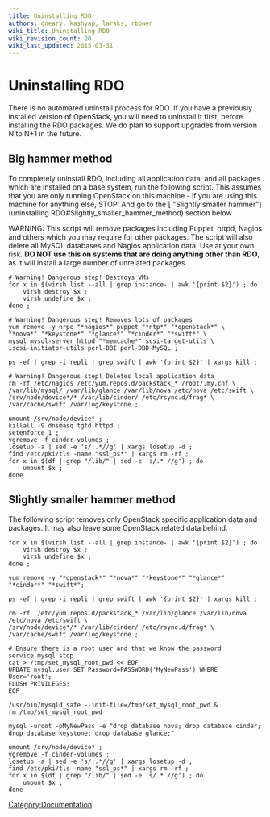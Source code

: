 ```yaml
---
title: Uninstalling RDO
authors: dneary, kashyap, larsks, rbowen
wiki_title: Uninstalling RDO
wiki_revision_count: 20
wiki_last_updated: 2015-03-31
---
```


# Uninstalling RDO

There is no automated uninstall process for RDO. If you have a previously installed version of OpenStack, you will need to uninstall it first, before installing the RDO packages. We do plan to support upgrades from version N to N+1 in the future.

## Big hammer method

To completely uninstall RDO, including all application data, and all packages which are installed on a base system, run the following script. This assumes that you are only running OpenStack on this machine - if you are using this machine for anything else, STOP! And go to the [ "Slightly smaller hammer"](uninstalling RDO#Slightly_smaller_hammer_method) section below

WARNING: This script will remove packages including Puppet, httpd, Nagios and others which you may require for other packages. The script will also delete all MySQL databases and Nagios application data. Use at your own risk. <b>DO NOT use this on systems that are doing anything other than RDO</b>, as it will install a large number of unrelated packages.

    # Warning! Dangerous step! Destroys VMs
    for x in $(virsh list --all | grep instance- | awk '{print $2}') ; do
        virsh destroy $x ;
        virsh undefine $x ;
    done ;

    # Warning! Dangerous step! Removes lots of packages
    yum remove -y nrpe "*nagios*" puppet "*ntp*" "*openstack*" \
    "*nova*" "*keystone*" "*glance*" "*cinder*" "*swift*" \
    mysql mysql-server httpd "*memcache*" scsi-target-utils \
    iscsi-initiator-utils perl-DBI perl-DBD-MySQL ;

    ps -ef | grep -i repli | grep swift | awk '{print $2}' | xargs kill ;

    # Warning! Dangerous step! Deletes local application data
    rm -rf /etc/nagios /etc/yum.repos.d/packstack_* /root/.my.cnf \
    /var/lib/mysql/ /var/lib/glance /var/lib/nova /etc/nova /etc/swift \
    /srv/node/device*/* /var/lib/cinder/ /etc/rsync.d/frag* \
    /var/cache/swift /var/log/keystone ;

    umount /srv/node/device* ;
    killall -9 dnsmasq tgtd httpd ;
    setenforce 1 ;
    vgremove -f cinder-volumes ;
    losetup -a | sed -e 's/:.*//g' | xargs losetup -d ;
    find /etc/pki/tls -name "ssl_ps*" | xargs rm -rf ;
    for x in $(df | grep "/lib/" | sed -e 's/.* //g') ; do
        umount $x ;
    done

## Slightly smaller hammer method

The following script removes only OpenStack specific application data and packages. It may also leave some OpenStack related data behind.

    for x in $(virsh list --all | grep instance- | awk '{print $2}') ; do
        virsh destroy $x ;
        virsh undefine $x ;
    done ;

    yum remove -y "*openstack*" "*nova*" "*keystone*" "*glance*" "*cinder*" "*swift*";

    ps -ef | grep -i repli | grep swift | awk '{print $2}' | xargs kill ;

    rm -rf  /etc/yum.repos.d/packstack_* /var/lib/glance /var/lib/nova /etc/nova /etc/swift \
    /srv/node/device*/* /var/lib/cinder/ /etc/rsync.d/frag* \
    /var/cache/swift /var/log/keystone ;

    # Ensure there is a root user and that we know the password
    service mysql stop
    cat > /tmp/set_mysql_root_pwd << EOF
    UPDATE mysql.user SET Password=PASSWORD('MyNewPass') WHERE User='root';
    FLUSH PRIVILEGES;
    EOF

    /usr/bin/mysqld_safe --init-file=/tmp/set_mysql_root_pwd &
    rm /tmp/set_mysql_root_pwd

    mysql -uroot -pMyNewPass -e "drop database nova; drop database cinder; drop database keystone; drop database glance;"

    umount /srv/node/device* ;
    vgremove -f cinder-volumes ;
    losetup -a | sed -e 's/:.*//g' | xargs losetup -d ;
    find /etc/pki/tls -name "ssl_ps*" | xargs rm -rf ;
    for x in $(df | grep "/lib/" | sed -e 's/.* //g') ; do
        umount $x ;
    done

<Category:Documentation>

